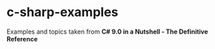 # c-sharp-examples

<p>Examples and topics taken from <b>C# 9.0 in a Nutshell - The Definitive Reference</b></p>
